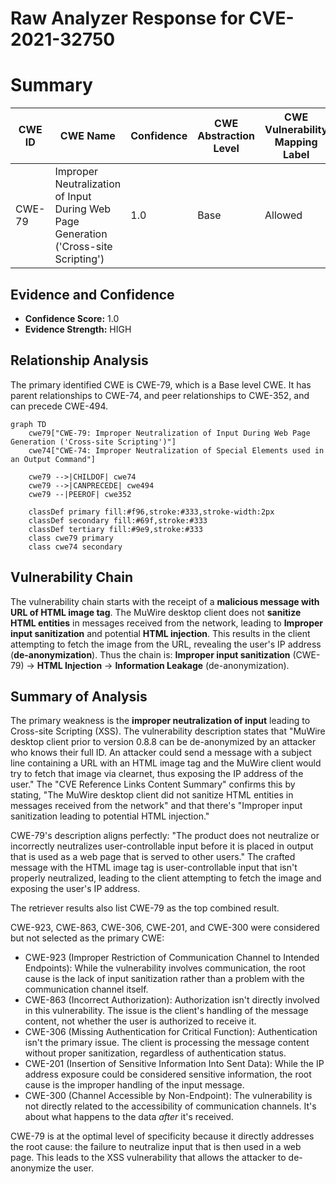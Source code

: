# Raw Analyzer Response for CVE-2021-32750

# Summary
| CWE ID | CWE Name | Confidence | CWE Abstraction Level | CWE Vulnerability Mapping Label | CWE-Vulnerability Mapping Notes |
|---|---|---|---|---|---|
| CWE-79 | Improper Neutralization of Input During Web Page Generation ('Cross-site Scripting') | 1.0 | Base | Allowed | Primary CWE |

## Evidence and Confidence

*   **Confidence Score:** 1.0
*   **Evidence Strength:** HIGH

## Relationship Analysis
The primary identified CWE is CWE-79, which is a Base level CWE. It has parent relationships to CWE-74, and peer relationships to CWE-352, and can precede CWE-494.
```mermaid
graph TD
    cwe79["CWE-79: Improper Neutralization of Input During Web Page Generation ('Cross-site Scripting')"]
    cwe74["CWE-74: Improper Neutralization of Special Elements used in an Output Command"]

    cwe79 -->|CHILDOF| cwe74
    cwe79 -->|CANPRECEDE| cwe494
    cwe79 --|PEEROF| cwe352
    
    classDef primary fill:#f96,stroke:#333,stroke-width:2px
    classDef secondary fill:#69f,stroke:#333
    classDef tertiary fill:#9e9,stroke:#333
    class cwe79 primary
    class cwe74 secondary
```

## Vulnerability Chain
The vulnerability chain starts with the receipt of a **malicious message with URL of HTML image tag**. The MuWire desktop client does not **sanitize HTML entities** in messages received from the network, leading to **Improper input sanitization** and potential **HTML injection**. This results in the client attempting to fetch the image from the URL, revealing the user's IP address (**de-anonymization**). Thus the chain is: **Improper input sanitization** (CWE-79) -> **HTML Injection** -> **Information Leakage** (de-anonymization).

## Summary of Analysis
The primary weakness is the **improper neutralization of input** leading to Cross-site Scripting (XSS). The vulnerability description states that "MuWire desktop client prior to version 0.8.8 can be de-anonymized by an attacker who knows their full ID. An attacker could send a message with a subject line containing a URL with an HTML image tag and the MuWire client would try to fetch that image via clearnet, thus exposing the IP address of the user." The "CVE Reference Links Content Summary" confirms this by stating, "The MuWire desktop client did not sanitize HTML entities in messages received from the network" and that there's "Improper input sanitization leading to potential HTML injection."

CWE-79's description aligns perfectly: "The product does not neutralize or incorrectly neutralizes user-controllable input before it is placed in output that is used as a web page that is served to other users." The crafted message with the HTML image tag is user-controllable input that isn't properly neutralized, leading to the client attempting to fetch the image and exposing the user's IP address.

The retriever results also list CWE-79 as the top combined result.

CWE-923, CWE-863, CWE-306, CWE-201, and CWE-300 were considered but not selected as the primary CWE:
*   CWE-923 (Improper Restriction of Communication Channel to Intended Endpoints): While the vulnerability involves communication, the root cause is the lack of input sanitization rather than a problem with the communication channel itself.
*   CWE-863 (Incorrect Authorization): Authorization isn't directly involved in this vulnerability. The issue is the client's handling of the message content, not whether the user is authorized to receive it.
*   CWE-306 (Missing Authentication for Critical Function): Authentication isn't the primary issue. The client is processing the message content without proper sanitization, regardless of authentication status.
*   CWE-201 (Insertion of Sensitive Information Into Sent Data): While the IP address exposure could be considered sensitive information, the root cause is the improper handling of the input message.
*   CWE-300 (Channel Accessible by Non-Endpoint): The vulnerability is not directly related to the accessibility of communication channels. It's about what happens to the data *after* it's received.

CWE-79 is at the optimal level of specificity because it directly addresses the root cause: the failure to neutralize input that is then used in a web page. This leads to the XSS vulnerability that allows the attacker to de-anonymize the user.